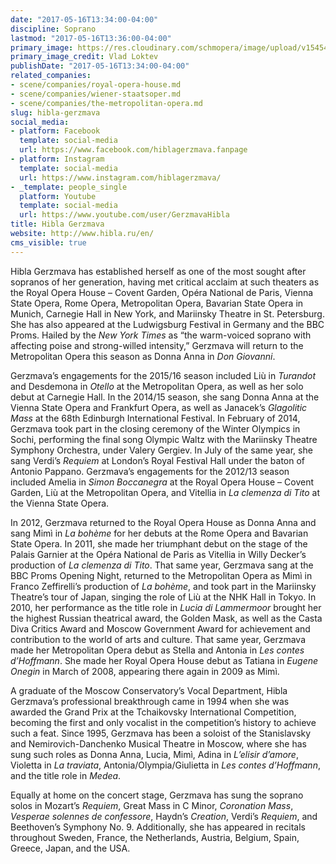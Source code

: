 ```yaml
---
date: "2017-05-16T13:34:00-04:00"
discipline: Soprano
lastmod: "2017-05-16T13:36:00-04:00"
primary_image: https://res.cloudinary.com/schmopera/image/upload/v1545409169/media/webhook-uploads/1494955912521/2017-05-16---GERZMAVA-Hibla-Vlad-Loktev.jpg.jpg
primary_image_credit: Vlad Loktev
publishDate: "2017-05-16T13:34:00-04:00"
related_companies:
- scene/companies/royal-opera-house.md
- scene/companies/wiener-staatsoper.md
- scene/companies/the-metropolitan-opera.md
slug: hibla-gerzmava
social_media:
- platform: Facebook
  template: social-media
  url: https://www.facebook.com/hiblagerzmava.fanpage
- platform: Instagram
  template: social-media
  url: https://www.instagram.com/hiblagerzmava/
- _template: people_single
  platform: Youtube
  template: social-media
  url: https://www.youtube.com/user/GerzmavaHibla
title: Hibla Gerzmava
website: http://www.hibla.ru/en/
cms_visible: true
---
```


Hibla Gerzmava has established herself as one of the most sought after sopranos of her generation, having met critical acclaim at such theaters as the Royal Opera House – Covent Garden, Opéra National de Paris, Vienna State Opera, Rome Opera, Metropolitan Opera, Bavarian State Opera in Munich, Carnegie Hall in New York, and Mariinsky Theatre in St. Petersburg. She has also appeared at the Ludwigsburg Festival in Germany and the BBC Proms. Hailed by the *New York Times* as “the warm-voiced soprano with affecting poise and strong-willed intensity,” Gerzmava will return to the Metropolitan Opera this season as Donna Anna in *Don Giovanni*.

Gerzmava’s engagements for the 2015/16 season included Liù in *Turandot* and Desdemona in *Otello* at the Metropolitan Opera, as well as her solo debut at Carnegie Hall. In the 2014/15 season, she sang Donna Anna at the Vienna State Opera and Frankfurt Opera, as well as Janacek’s *Glagolitic Mass* at the 68th Edinburgh International Festival. In February of 2014, Gerzmava took part in the closing ceremony of the Winter Olympics in Sochi, performing the final song Olympic Waltz with the Mariinsky Theatre Symphony Orchestra, under Valery Gergiev. In July of the same year, she sang Verdi’s *Requiem* at London’s Royal Festival Hall under the baton of Antonio Pappano. Gerzmava’s engagements for the 2012/13 season included Amelia in *Simon Boccanegra* at the Royal Opera House – Covent Garden, Liù at the Metropolitan Opera, and Vitellia in *La clemenza di Tito* at the Vienna State Opera.

In 2012, Gerzmava returned to the Royal Opera House as Donna Anna and sang Mimì in *La bohème* for her debuts at the Rome Opera and Bavarian State Opera. In 2011, she made her triumphant debut on the stage of the Palais Garnier at the Opéra National de Paris as Vitellia in Willy Decker’s production of *La clemenza di Tito*. That same year, Gerzmava sang at the BBC Proms Opening Night, returned to the Metropolitan Opera as Mimì in Franco Zeffirelli’s production of *La bohème*, and took part in the Mariinsky Theatre’s tour of Japan, singing the role of Liù at the NHK Hall in Tokyo. In 2010, her performance as the title role in *Lucia di Lammermoor* brought her the highest Russian theatrical award, the Golden Mask, as well as the Casta Diva Critics Award and Moscow Government Award for achievement and contribution to the world of arts and culture. That same year, Gerzmava made her Metropolitan Opera debut as Stella and Antonia in *Les contes d’Hoffmann*. She made her Royal Opera House debut as Tatiana in *Eugene Onegin* in March of 2008, appearing there again in 2009 as Mimì.

A graduate of the Moscow Conservatory’s Vocal Department, Hibla Gerzmava’s professional breakthrough came in 1994 when she was awarded the Grand Prix at the Tchaikovsky International Competition, becoming the first and only vocalist in the competition’s history to achieve such a feat. Since 1995, Gerzmava has been a soloist of the Stanislavsky and Nemirovich-Danchenko Musical Theatre in Moscow, where she has sung such roles as Donna Anna, Lucia, Mimì, Adina in *L’elisir d’amore*, Violetta in *La traviata*, Antonia/Olympia/Giulietta in *Les contes d’Hoffmann*, and the title role in *Medea*.

Equally at home on the concert stage, Gerzmava has sung the soprano solos in Mozart’s *Requiem*, Great Mass in C Minor, *Coronation Mass*, *Vesperae solennes de confessore*, Haydn’s *Creation*, Verdi’s *Requiem*, and Beethoven’s Symphony No. 9. Additionally, she has appeared in recitals throughout Sweden, France, the Netherlands, Austria, Belgium, Spain, Greece, Japan, and the USA.
